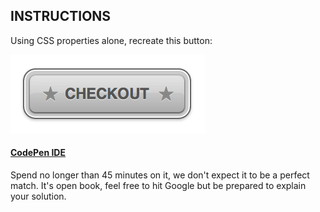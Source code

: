INSTRUCTIONS
------------

Using CSS properties alone, recreate this button: 

	
<img src="button.png"/>
	

#### [CodePen IDE](http://codepen.io/mobify/pen/GtqKj)
	
Spend no longer than 45 minutes on it, we don't 
expect it to be a perfect match. It's open book, 
feel free to hit Google but be prepared to 
explain your solution.
